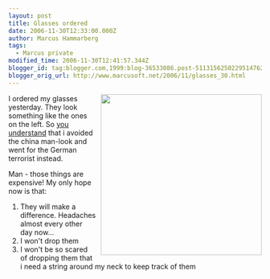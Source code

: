 ```yaml
---
layout: post
title: Glasses ordered
date: 2006-11-30T12:33:00.000Z
author: Marcus Hammarberg
tags:
  - Marcus private
modified_time: 2006-11-30T12:41:57.344Z
blogger_id: tag:blogger.com,1999:blog-36533086.post-5113156250229514762
blogger_orig_url: http://www.marcusoft.net/2006/11/glasses_30.html
---
```


[<img
src="http://www.silhouette.com/imperia/md/images/b2c/publicrelations/news/2005/nasa/partnerschaft/tma_space_close_3_2.jpg"
style="FLOAT: right; MARGIN: 0px 0px 10px 10px; WIDTH: 320px; CURSOR: hand"
data-border="0" />](http://www.silhouette.com/imperia/md/images/b2c/publicrelations/news/2005/nasa/partnerschaft/tma_space_close_3_2.jpg)
I ordered my glasses yesterday. They look something like the ones on the
left. So [you
understand](http://marcushammarberg.blogspot.com/2006/11/glasses.html)
that i avoided the china man-look and went for the German terrorist
instead.

Man - those things are expensive! My only hope now is that:

1. They will make a difference. Headaches almost every other day now...
2. I won't drop them
3. I won't be so scared of dropping them that i need a string around my
    neck to keep track of them
